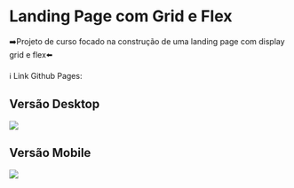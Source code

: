 # Landing Page com Grid e Flex

➡️Projeto de curso focado na construção de uma landing page com display grid e flex⬅️

ℹ️ Link Github Pages: 

## Versão Desktop

[<img src="./src/imgs/landing-page.gif">]()

## Versão Mobile

[<img src="./src/imgs/landing-page-mobile.gif">]()

